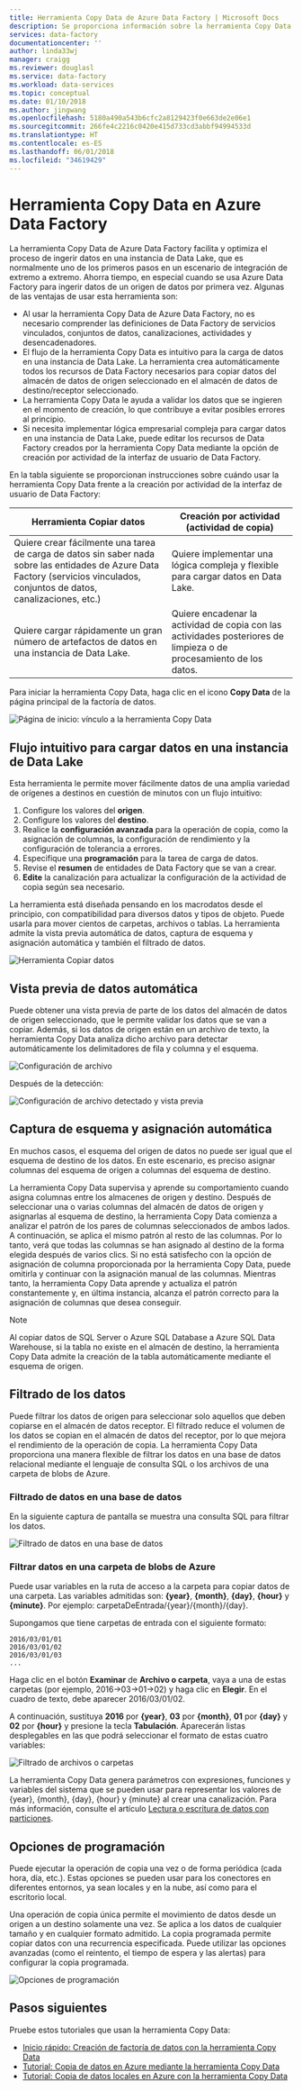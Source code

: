 ```yaml
---
title: Herramienta Copy Data de Azure Data Factory | Microsoft Docs
description: Se proporciona información sobre la herramienta Copy Data en la interfaz de usuario de Azure Data Factory.
services: data-factory
documentationcenter: ''
author: linda33wj
manager: craigg
ms.reviewer: douglasl
ms.service: data-factory
ms.workload: data-services
ms.topic: conceptual
ms.date: 01/10/2018
ms.author: jingwang
ms.openlocfilehash: 5180a490a543b6cfc2a8129423f0e663de2e06e1
ms.sourcegitcommit: 266fe4c2216c0420e415d733cd3abbf94994533d
ms.translationtype: HT
ms.contentlocale: es-ES
ms.lasthandoff: 06/01/2018
ms.locfileid: "34619429"
---
```

# <a name="copy-data-tool-in-azure-data-factory"></a>Herramienta Copy Data en Azure Data Factory
La herramienta Copy Data de Azure Data Factory facilita y optimiza el proceso de ingerir datos en una instancia de Data Lake, que es normalmente uno de los primeros pasos en un escenario de integración de extremo a extremo.  Ahorra tiempo, en especial cuando se usa Azure Data Factory para ingerir datos de un origen de datos por primera vez. Algunas de las ventajas de usar esta herramienta son:

- Al usar la herramienta Copy Data de Azure Data Factory, no es necesario comprender las definiciones de Data Factory de servicios vinculados, conjuntos de datos, canalizaciones, actividades y desencadenadores. 
- El flujo de la herramienta Copy Data es intuitivo para la carga de datos en una instancia de Data Lake. La herramienta crea automáticamente todos los recursos de Data Factory necesarios para copiar datos del almacén de datos de origen seleccionado en el almacén de datos de destino/receptor seleccionado. 
- La herramienta Copy Data le ayuda a validar los datos que se ingieren en el momento de creación, lo que contribuye a evitar posibles errores al principio.
- Si necesita implementar lógica empresarial compleja para cargar datos en una instancia de Data Lake, puede editar los recursos de Data Factory creados por la herramienta Copy Data mediante la opción de creación por actividad de la interfaz de usuario de Data Factory. 

En la tabla siguiente se proporcionan instrucciones sobre cuándo usar la herramienta Copy Data frente a la creación por actividad de la interfaz de usuario de Data Factory: 

| Herramienta Copiar datos | Creación por actividad (actividad de copia) |
| -------------- | -------------------------------------- |
| Quiere crear fácilmente una tarea de carga de datos sin saber nada sobre las entidades de Azure Data Factory (servicios vinculados, conjuntos de datos, canalizaciones, etc.) | Quiere implementar una lógica compleja y flexible para cargar datos en Data Lake. |
| Quiere cargar rápidamente un gran número de artefactos de datos en una instancia de Data Lake. | Quiere encadenar la actividad de copia con las actividades posteriores de limpieza o de procesamiento de los datos. |

Para iniciar la herramienta Copy Data, haga clic en el icono **Copy Data** de la página principal de la factoría de datos.

![Página de inicio: vínculo a la herramienta Copy Data](./media/copy-data-tool/get-started-page.png)


## <a name="intuitive-flow-for-loading-data-into-a-data-lake"></a>Flujo intuitivo para cargar datos en una instancia de Data Lake
Esta herramienta le permite mover fácilmente datos de una amplia variedad de orígenes a destinos en cuestión de minutos con un flujo intuitivo:  

1. Configure los valores del **origen**.
2. Configure los valores del **destino**. 
3. Realice la **configuración avanzada** para la operación de copia, como la asignación de columnas, la configuración de rendimiento y la configuración de tolerancia a errores. 
4. Especifique una **programación** para la tarea de carga de datos. 
5. Revise el **resumen** de entidades de Data Factory que se van a crear. 
6. **Edite** la canalización para actualizar la configuración de la actividad de copia según sea necesario. 

 La herramienta está diseñada pensando en los macrodatos desde el principio, con compatibilidad para diversos datos y tipos de objeto. Puede usarla para mover cientos de carpetas, archivos o tablas. La herramienta admite la vista previa automática de datos, captura de esquema y asignación automática y también el filtrado de datos.

![Herramienta Copiar datos](./media/copy-data-tool/copy-data-tool.png)

## <a name="automatic-data-preview"></a>Vista previa de datos automática
Puede obtener una vista previa de parte de los datos del almacén de datos de origen seleccionado, que le permite validar los datos que se van a copiar. Además, si los datos de origen están en un archivo de texto, la herramienta Copy Data analiza dicho archivo para detectar automáticamente los delimitadores de fila y columna y el esquema.

![Configuración de archivo](./media/copy-data-tool/file-format-settings.png)

Después de la detección:

![Configuración de archivo detectado y vista previa](./media/copy-data-tool/after-detection.png)

## <a name="schema-capture-and-automatic-mapping"></a>Captura de esquema y asignación automática
En muchos casos, el esquema del origen de datos no puede ser igual que el esquema de destino de los datos. En este escenario, es preciso asignar columnas del esquema de origen a columnas del esquema de destino.

La herramienta Copy Data supervisa y aprende su comportamiento cuando asigna columnas entre los almacenes de origen y destino. Después de seleccionar una o varias columnas del almacén de datos de origen y asignarlas al esquema de destino, la herramienta Copy Data comienza a analizar el patrón de los pares de columnas seleccionados de ambos lados. A continuación, se aplica el mismo patrón al resto de las columnas. Por lo tanto, verá que todas las columnas se han asignado al destino de la forma elegida después de varios clics.  Si no está satisfecho con la opción de asignación de columna proporcionada por la herramienta Copy Data, puede omitirla y continuar con la asignación manual de las columnas. Mientras tanto, la herramienta Copy Data aprende y actualiza el patrón constantemente y, en última instancia, alcanza el patrón correcto para la asignación de columnas que desea conseguir. 

> [!NOTE]
> Al copiar datos de SQL Server o Azure SQL Database a Azure SQL Data Warehouse, si la tabla no existe en el almacén de destino, la herramienta Copy Data admite la creación de la tabla automáticamente mediante el esquema de origen. 

## <a name="filter-data"></a>Filtrado de los datos
Puede filtrar los datos de origen para seleccionar solo aquellos que deben copiarse en el almacén de datos receptor. El filtrado reduce el volumen de los datos se copian en el almacén de datos del receptor, por lo que mejora el rendimiento de la operación de copia. La herramienta Copy Data proporciona una manera flexible de filtrar los datos en una base de datos relacional mediante el lenguaje de consulta SQL o los archivos de una carpeta de blobs de Azure. 

### <a name="filter-data-in-a-database"></a>Filtrado de datos en una base de datos
En la siguiente captura de pantalla se muestra una consulta SQL para filtrar los datos.

![Filtrado de datos en una base de datos](./media/copy-data-tool/filter-data-in-database.png)

### <a name="filter-data-in-an-azure-blob-folder"></a>Filtrar datos en una carpeta de blobs de Azure
Puede usar variables en la ruta de acceso a la carpeta para copiar datos de una carpeta. Las variables admitidas son: **{year}**, **{month}**, **{day}**, **{hour}** y **{minute}**. Por ejemplo: carpetaDeEntrada/{year}/{month}/{day}. 

Supongamos que tiene carpetas de entrada con el siguiente formato: 

```
2016/03/01/01
2016/03/01/02
2016/03/01/03
...
```

Haga clic en el botón **Examinar** de **Archivo o carpeta**, vaya a una de estas carpetas (por ejemplo, 2016->03->01->02) y haga clic en **Elegir**. En el cuadro de texto, debe aparecer 2016/03/01/02. 

A continuación, sustituya **2016** por **{year}**, **03** por **{month}**, **01** por **{day}** y **02** por **{hour}** y presione la tecla **Tabulación**. Aparecerán listas desplegables en las que podrá seleccionar el formato de estas cuatro variables:

![Filtrado de archivos o carpetas](./media/copy-data-tool/filter-file-or-folder.png)

La herramienta Copy Data genera parámetros con expresiones, funciones y variables del sistema que se pueden usar para representar los valores de {year}, {month}, {day}, {hour} y {minute} al crear una canalización. Para más información, consulte el artículo [Lectura o escritura de datos con particiones](how-to-read-write-partitioned-data.md).

## <a name="scheduling-options"></a>Opciones de programación
Puede ejecutar la operación de copia una vez o de forma periódica (cada hora, día, etc.). Estas opciones se pueden usar para los conectores en diferentes entornos, ya sean locales y en la nube, así como para el escritorio local. 

Una operación de copia única permite el movimiento de datos desde un origen a un destino solamente una vez. Se aplica a los datos de cualquier tamaño y en cualquier formato admitido. La copia programada permite copiar datos con una recurrencia especificada. Puede utilizar las opciones avanzadas (como el reintento, el tiempo de espera y las alertas) para configurar la copia programada.

![Opciones de programación](./media/copy-data-tool/scheduling-options.png)


## <a name="next-steps"></a>Pasos siguientes
Pruebe estos tutoriales que usan la herramienta Copy Data:

- [Inicio rápido: Creación de factoría de datos con la herramienta Copy Data](quickstart-create-data-factory-copy-data-tool.md)
- [Tutorial: Copia de datos en Azure mediante la herramienta Copy Data](tutorial-copy-data-tool.md) 
- [Tutorial: Copia de datos locales en Azure con la herramienta Copy Data](tutorial-hybrid-copy-data-tool.md)
